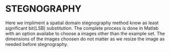 # STEGNOGRAPHY

Here we impliment a spatial domain stegnography method know as least significant bit(LSB) substitution. The complete process is done in Matlab with an option availabe to choose a images other than the example set. The dimensions of the images choosen do not matter as we resize the image as needed before stegnography.
